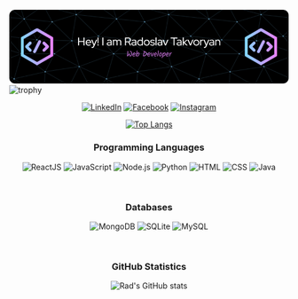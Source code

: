 ![Github Banner](https://github.com/Radoslav22/Radoslav22/blob/main/assets/github-header-image.png)![trophy](https://github-profile-trophy.vercel.app/?username=Radoslav22&theme=nord&title=Commit)

<!--
**Radoslav22/Radoslav22** is a ✨ _special_ ✨ repository because its `README.md` (this file) appears on your GitHub profile.

Here are some ideas to get you started:

- 🔭 I’m currently working on ...
- 🌱 I’m currently learning ...
- 👯 I’m looking to collaborate on ...
- 🤔 I’m looking for help with ...
- 💬 Ask me about ...
- 📫 How to reach me: ...
- 😄 Pronouns: ...
- ⚡ Fun fact: ...
-->
<div align="center">
 
<a href="https://www.linkedin.com/in/radoslav-takvoryan-4807b01b8/"><img src="https://img.icons8.com/bubbles/50/000000/linkedin.png" alt="LinkedIn"/></a>
<a href="https://www.facebook.com/rado0o0o0"><img src="https://img.icons8.com/bubbles/50/000000/facebook-new.png" alt="Facebook"/></a>
<a href="https://www.instagram.com/radoo0o/"><img src="https://img.icons8.com/bubbles/50/000000/instagram.png" alt="Instagram"/></a>
</div>
<div align="center">
 
 [![Top Langs](https://github-readme-stats.vercel.app/api/top-langs/?username=Radoslav22&layout=compact&theme=algolia&exclude=.vim)](https://github.com/anuraghazra/github-readme-stats) <br>
 
</div>

<div align="center">
<h3>Programming Languages</h3>
 
![ReactJS](https://img.shields.io/badge/React-20232A?style=for-the-badge&logo=react&logoColor=61DAFB)
![JavaScript](https://img.shields.io/badge/JavaScript-F7DF1E?style=for-the-badge&logo=javascript&logoColor=black)
![Node.js](https://img.shields.io/badge/Node.js-43853D?style=for-the-badge&logo=node.js&logoColor=white)
![Python](https://img.shields.io/badge/Python-14354C?style=for-the-badge&logo=python&logoColor=white)
![HTML](https://img.shields.io/badge/HTML5-E34F26?style=for-the-badge&logo=html5&logoColor=white)
![CSS](https://img.shields.io/badge/CSS3-1572B6?style=for-the-badge&logo=css3&logoColor=white)
![Java](https://img.shields.io/badge/Java-ED8B00?style=for-the-badge&logo=openjdk&logoColor=white)
 </div>
<br>


<div align="center">
<h3>Databases</h3>
 
![MongoDB](	https://img.shields.io/badge/MongoDB-4EA94B?style=for-the-badge&logo=mongodb&logoColor=white)
![SQLite](https://img.shields.io/badge/SQLite-07405E?style=for-the-badge&logo=sqlite&logoColor=white)
![MySQL](https://img.shields.io/badge/MySQL-005C84?style=for-the-badge&logo=mysql&logoColor=white)

</div>
<br>
<div align="center">
<h3> GitHub Statistics </h3>
 
![Rad's GitHub stats](https://github-readme-stats.vercel.app/api?username=Radoslav22&theme=algolia&show_icons=true)

</div>


